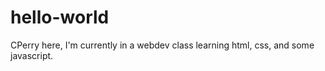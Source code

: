 # hello-world
CPerry here, I'm currently in a webdev class learning html, css, and some javascript. 
